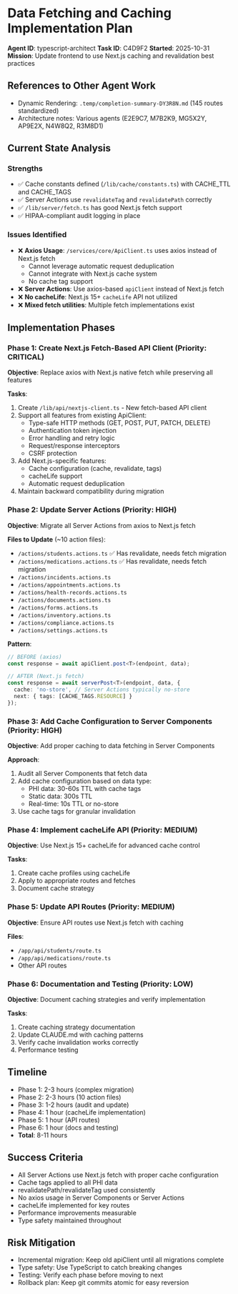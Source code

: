 # Data Fetching and Caching Implementation Plan

**Agent ID**: typescript-architect
**Task ID**: C4D9F2
**Started**: 2025-10-31
**Mission**: Update frontend to use Next.js caching and revalidation best practices

## References to Other Agent Work
- Dynamic Rendering: `.temp/completion-summary-DY3R8N.md` (145 routes standardized)
- Architecture notes: Various agents (E2E9C7, M7B2K9, MG5X2Y, AP9E2X, N4W8Q2, R3M8D1)

## Current State Analysis

### Strengths
- ✅ Cache constants defined (`/lib/cache/constants.ts`) with CACHE_TTL and CACHE_TAGS
- ✅ Server Actions use `revalidateTag` and `revalidatePath` correctly
- ✅ `/lib/server/fetch.ts` has good Next.js fetch support
- ✅ HIPAA-compliant audit logging in place

### Issues Identified
- ❌ **Axios Usage**: `/services/core/ApiClient.ts` uses axios instead of Next.js fetch
  - Cannot leverage automatic request deduplication
  - Cannot integrate with Next.js cache system
  - No cache tag support
- ❌ **Server Actions**: Use axios-based `apiClient` instead of Next.js fetch
- ❌ **No cacheLife**: Next.js 15+ `cacheLife` API not utilized
- ❌ **Mixed fetch utilities**: Multiple fetch implementations exist

## Implementation Phases

### Phase 1: Create Next.js Fetch-Based API Client (Priority: CRITICAL)
**Objective**: Replace axios with Next.js native fetch while preserving all features

**Tasks**:
1. Create `/lib/api/nextjs-client.ts` - New fetch-based API client
2. Support all features from existing ApiClient:
   - Type-safe HTTP methods (GET, POST, PUT, PATCH, DELETE)
   - Authentication token injection
   - Error handling and retry logic
   - Request/response interceptors
   - CSRF protection
3. Add Next.js-specific features:
   - Cache configuration (cache, revalidate, tags)
   - cacheLife support
   - Automatic request deduplication
4. Maintain backward compatibility during migration

### Phase 2: Update Server Actions (Priority: HIGH)
**Objective**: Migrate all Server Actions from axios to Next.js fetch

**Files to Update** (~10 action files):
- `/actions/students.actions.ts` ✅ Has revalidate, needs fetch migration
- `/actions/medications.actions.ts` ✅ Has revalidate, needs fetch migration
- `/actions/incidents.actions.ts`
- `/actions/appointments.actions.ts`
- `/actions/health-records.actions.ts`
- `/actions/documents.actions.ts`
- `/actions/forms.actions.ts`
- `/actions/inventory.actions.ts`
- `/actions/compliance.actions.ts`
- `/actions/settings.actions.ts`

**Pattern**:
```typescript
// BEFORE (axios)
const response = await apiClient.post<T>(endpoint, data);

// AFTER (Next.js fetch)
const response = await serverPost<T>(endpoint, data, {
  cache: 'no-store', // Server Actions typically no-store
  next: { tags: [CACHE_TAGS.RESOURCE] }
});
```

### Phase 3: Add Cache Configuration to Server Components (Priority: HIGH)
**Objective**: Add proper caching to data fetching in Server Components

**Approach**:
1. Audit all Server Components that fetch data
2. Add cache configuration based on data type:
   - PHI data: 30-60s TTL with cache tags
   - Static data: 300s TTL
   - Real-time: 10s TTL or no-store
3. Use cache tags for granular invalidation

### Phase 4: Implement cacheLife API (Priority: MEDIUM)
**Objective**: Use Next.js 15+ cacheLife for advanced cache control

**Tasks**:
1. Create cache profiles using cacheLife
2. Apply to appropriate routes and fetches
3. Document cache strategy

### Phase 5: Update API Routes (Priority: MEDIUM)
**Objective**: Ensure API routes use Next.js fetch with caching

**Files**:
- `/app/api/students/route.ts`
- `/app/api/medications/route.ts`
- Other API routes

### Phase 6: Documentation and Testing (Priority: LOW)
**Objective**: Document caching strategies and verify implementation

**Tasks**:
1. Create caching strategy documentation
2. Update CLAUDE.md with caching patterns
3. Verify cache invalidation works correctly
4. Performance testing

## Timeline
- Phase 1: 2-3 hours (complex migration)
- Phase 2: 2-3 hours (10 action files)
- Phase 3: 1-2 hours (audit and update)
- Phase 4: 1 hour (cacheLife implementation)
- Phase 5: 1 hour (API routes)
- Phase 6: 1 hour (docs and testing)
- **Total**: 8-11 hours

## Success Criteria
- All Server Actions use Next.js fetch with proper cache configuration
- Cache tags applied to all PHI data
- revalidatePath/revalidateTag used consistently
- No axios usage in Server Components or Server Actions
- cacheLife implemented for key routes
- Performance improvements measurable
- Type safety maintained throughout

## Risk Mitigation
- Incremental migration: Keep old apiClient until all migrations complete
- Type safety: Use TypeScript to catch breaking changes
- Testing: Verify each phase before moving to next
- Rollback plan: Keep git commits atomic for easy reversion
